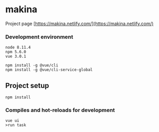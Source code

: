 # makina

Project page [https://makina.netlify.com/](https://makina.netlify.com/)

### Development environment

```
node 8.11.4
npm 5.6.0
vue 3.0.1
```

```
npm install -g @vue/cli
npm install -g @vue/cli-service-global
```

## Project setup
```
npm install
```

### Compiles and hot-reloads for development
```
vue ui
>run task
```

